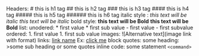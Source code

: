 Headers:
       #        this is h1 tag
       ##       this is h2 tag
       ###      this is h3 tag
       ####     this is h4 tag
       #####    this is h5 tag
       ######   this is h6 tag
italic style :
              *this text will be italic*
              _this text will be italic_
bold style:
           **this text will be Bold**
           __this text will be Bold__
list:
     unodered:
             * first value
            	* first sub value
             - first value
             	- first subvalue
     ordered:
             1. first value
             	1. first sub value 
images:
      ![Alternative text](image link with format)
links:
      [link name](link)
     Ex:
        [click me](www.google.com)
block quotes:
	some heading:
		>some sub heading or some quotes
inline code:
	some statement `<command>`
		
